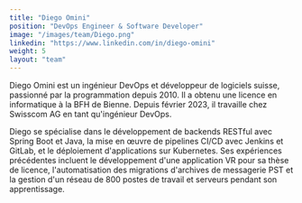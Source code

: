 ```yaml
---
title: "Diego Omini"
position: "DevOps Engineer & Software Developer"
image: "/images/team/Diego.png"  
linkedin: "https://www.linkedin.com/in/diego-omini" 
weight: 5 
layout: "team"
---
```


Diego Omini est un ingénieur DevOps et développeur de logiciels suisse, passionné par la programmation depuis 2010. Il a obtenu une licence en informatique à la BFH de Bienne. Depuis février 2023, il travaille chez Swisscom AG en tant qu'ingénieur DevOps.

Diego se spécialise dans le développement de backends RESTful avec Spring Boot et Java, la mise en œuvre de pipelines CI/CD avec Jenkins et GitLab, et le déploiement d'applications sur Kubernetes. Ses expériences précédentes incluent le développement d'une application VR pour sa thèse de licence, l'automatisation des migrations d'archives de messagerie PST et la gestion d'un réseau de 800 postes de travail et serveurs pendant son apprentissage.